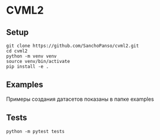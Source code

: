 # CVML2
## Setup

```
git clone https://github.com/SanchoPanso/cvml2.git
cd cvml2
python -m venv venv
source venv/bin/activate
pip install -e .
```

## Examples

Примеры создания датасетов показаны в папке examples

## Tests

```
python -m pytest tests
```


